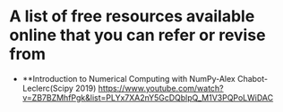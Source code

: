 # A list of free resources available online that you can refer or revise from
* **Introduction to Numerical Computing with NumPy-Alex Chabot-Leclerc(Scipy 2019)
 https://www.youtube.com/watch?v=ZB7BZMhfPgk&list=PLYx7XA2nY5GcDQblpQ_M1V3PQPoLWiDAC
